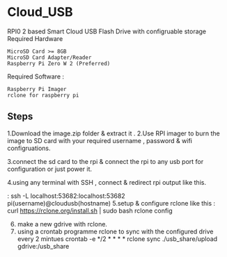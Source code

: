 # Cloud_USB
RPI0 2 based Smart Cloud USB Flash Drive with configruable storage 
Required Hardware

    MicroSD Card >= 8GB
    MicroSD Card Adapter/Reader
    Raspberry Pi Zero W 2 (Preferred) 

Required Software :

    Raspberry Pi Imager
    rclone for raspberry pi

## Steps
1.Download the image.zip folder & extract it .
2.Use RPI imager to burn the image to SD card with your required username , password & wifi configruations.

3.connect the sd card to the rpi & connect the rpi to any usb port for configuration or just power it.

4.using any terminal with SSH , connect & redirect rpi output like this.

: ssh -L localhost:53682:localhost:53682 pi(username)@cloudusb(hostname)
5.setup & configure rclone like this :
curl https://rclone.org/install.sh | sudo bash
rclone config 

6. make a new gdrive with rclone.
7. using a crontab programme rclone to sync with the configured drive every 2 mintues 
crontab -e
*/2 * * * * rclone sync ./usb_share/upload gdrive:/usb_share
